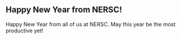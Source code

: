 ## Happy New Year from NERSC!

Happy New Year from all of us at NERSC. May this year be the most productive
yet!
